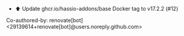 - ⬆️ Update ghcr.io/hassio-addons/base Docker tag to v17.2.2 (#12)

Co-authored-by: renovate[bot] <29139614+renovate[bot]@users.noreply.github.com>
